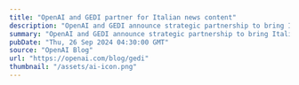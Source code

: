 ```yaml
---
title: "OpenAI and GEDI partner for Italian news content"
description: "OpenAI and GEDI announce strategic partnership to bring Italian-language news content to ChatGPT."
summary: "OpenAI and GEDI announce strategic partnership to bring Italian-language news content to ChatGPT."
pubDate: "Thu, 26 Sep 2024 04:30:00 GMT"
source: "OpenAI Blog"
url: "https://openai.com/blog/gedi"
thumbnail: "/assets/ai-icon.png"
---
```



